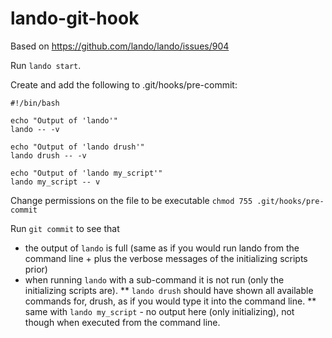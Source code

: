 # lando-git-hook

Based on https://github.com/lando/lando/issues/904

Run `lando start`.

Create and add the following to .git/hooks/pre-commit:
```
#!/bin/bash

echo "Output of 'lando'"
lando -- -v

echo "Output of 'lando drush'"
lando drush -- -v

echo "Output of 'lando my_script'"
lando my_script -- v
```

Change permissions on the file to be executable
`chmod 755 .git/hooks/pre-commit`

Run `git commit` to see that

* the output of `lando` is full (same as if you would run lando from the
  command line + plus the verbose messages of the initializing scripts prior)
* when running `lando` with a sub-command it is not run (only the initializing
  scripts are).
** `lando drush` should have shown all available commands for,
  drush, as if you would type it into the command line.
** same with `lando my_script` - no output here (only initializing), not though
when executed from the command line.
